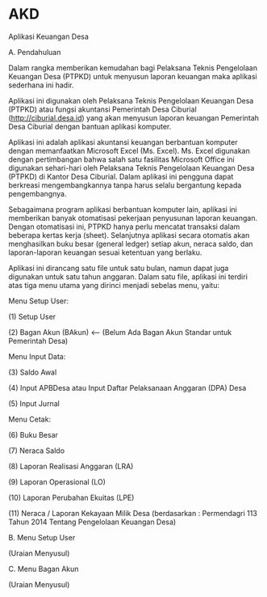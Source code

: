 # AKD
Aplikasi Keuangan Desa

A. Pendahuluan

Dalam rangka memberikan kemudahan bagi Pelaksana Teknis Pengelolaan Keuangan Desa (PTPKD) untuk menyusun laporan keuangan maka aplikasi sederhana ini hadir.

Aplikasi ini digunakan oleh Pelaksana Teknis Pengelolaan Keuangan Desa (PTPKD) atau fungsi akuntansi Pemerintah Desa Ciburial (http://ciburial.desa.id) yang akan menyusun laporan keuangan Pemerintah Desa Ciburial dengan bantuan aplikasi komputer. 

Aplikasi ini adalah aplikasi akuntansi keuangan berbantuan komputer dengan memanfaatkan Microsoft Excel (Ms. Excel). Ms. Excel digunakan dengan pertimbangan bahwa salah satu fasilitas Microsoft Office ini digunakan sehari-hari oleh Pelaksana Teknis Pengelolaan Keuangan Desa (PTPKD) di Kantor Desa Ciburial. Dalam aplikasi ini pengguna dapat berkreasi mengembangkannya tanpa harus selalu bergantung kepada pengembangnya.

Sebagaimana program aplikasi berbantuan komputer lain, aplikasi ini memberikan banyak otomatisasi pekerjaan penyusunan laporan keuangan. Dengan otomatisasi ini, PTPKD hanya perlu mencatat transaksi dalam beberapa kertas kerja (sheet). Selanjutnya aplikasi secara otomatis akan menghasilkan buku besar (general ledger) setiap akun, neraca saldo, dan laporan-laporan keuangan sesuai ketentuan yang berlaku.

Aplikasi ini dirancang satu file untuk satu bulan, namun dapat juga digunakan untuk satu tahun anggaran. Dalam satu file, aplikasi ini terdiri atas tiga menu utama yang dirinci menjadi sebelas menu, yaitu:

Menu Setup User:

(1) Setup User

(2) Bagan Akun (BAkun) <-- (Belum Ada Bagan Akun Standar untuk Pemerintah Desa)

Menu Input Data:

(3) Saldo Awal

(4) Input APBDesa atau Input Daftar Pelaksanaan Anggaran (DPA) Desa

(5) Input Jurnal

Menu Cetak:

(6) Buku Besar

(7) Neraca Saldo

(8) Laporan Realisasi Anggaran (LRA)

(9) Laporan Operasional (LO)

(10) Laporan Perubahan Ekuitas (LPE)

(11) Neraca / Laporan Kekayaan Milik Desa (berdasarkan : Permendagri 113 Tahun 2014 Tentang Pengelolaan Keuangan Desa)

B. Menu Setup User

(Uraian Menyusul)

C. Menu Bagan Akun

(Uraian Menyusul)
